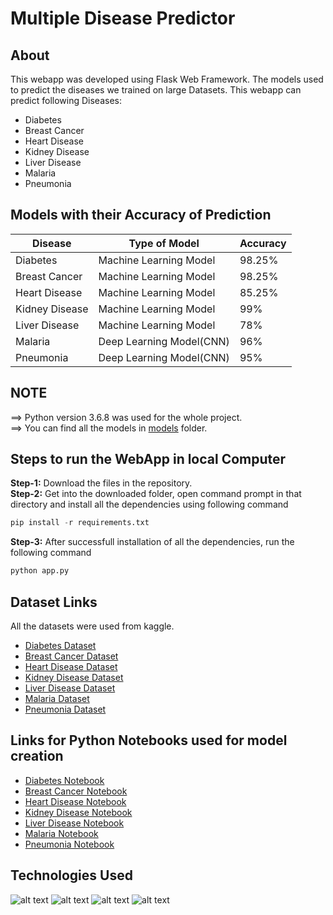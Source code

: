 # Multiple Disease Predictor
## About
This webapp was developed using Flask Web Framework. The models used to predict the diseases we trained on large Datasets. This webapp can predict following Diseases:
* Diabetes
* Breast Cancer
* Heart Disease
* Kidney Disease
* Liver Disease
* Malaria
* Pneumonia

## Models with their Accuracy of Prediction
Disease | Type of Model | Accuracy
--- | --- | ---
Diabetes | Machine Learning Model | 98.25%
Breast Cancer | Machine Learning Model | 98.25%
Heart Disease | Machine Learning Model | 85.25%
Kidney Disease | Machine Learning Model | 99%
Liver Disease | Machine Learning Model | 78%
Malaria | Deep Learning Model(CNN) | 96%
Pneumonia | Deep Learning Model(CNN) | 95%

## NOTE
==> Python version 3.6.8 was used for the whole project.<br>
==> You can find all the models in [models](https://github.com/venugopalkadamba/Multi_Disease_Predictor/tree/master/models) folder.

## Steps to run the WebApp in local Computer
**Step-1:** Download the files in the repository.<br>
**Step-2:** Get into the downloaded folder, open command prompt in that directory and install all the dependencies using following command<br>
```python
pip install -r requirements.txt
```
**Step-3:** After successfull installation of all the dependencies, run the following command<br>
```python
python app.py
```
## 
## Dataset Links
All the datasets were used from kaggle.
* [Diabetes Dataset](https://www.kaggle.com/uciml/pima-indians-diabetes-database)
* [Breast Cancer Dataset](https://www.kaggle.com/uciml/breast-cancer-wisconsin-data)
* [Heart Disease Dataset](https://www.kaggle.com/ronitf/heart-disease-uci)
* [Kidney Disease Dataset](https://www.kaggle.com/mansoordaku/ckdisease)
* [Liver Disease Dataset](https://www.kaggle.com/uciml/indian-liver-patient-records)
* [Malaria Dataset](https://www.kaggle.com/iarunava/cell-images-for-detecting-malaria)
* [Pneumonia Dataset](https://www.kaggle.com/paultimothymooney/chest-xray-pneumonia)

## Links for Python Notebooks used for model creation
* [Diabetes Notebook](https://github.com/venugopalkadamba/Multi_Disease_Predictor/blob/master/Python%20Notebooks/Diabetes_Prediction.ipynb)
* [Breast Cancer Notebook](https://github.com/venugopalkadamba/Multi_Disease_Predictor/blob/master/Python%20Notebooks/Cancer_Prediction.ipynb)
* [Heart Disease Notebook](https://github.com/venugopalkadamba/Multi_Disease_Predictor/blob/master/Python%20Notebooks/Heart_Disease_Prediction.ipynb)
* [Kidney Disease Notebook](https://github.com/venugopalkadamba/Multi_Disease_Predictor/blob/master/Python%20Notebooks/Kidney_Disease_Prediction.ipynb)
* [Liver Disease Notebook](https://github.com/venugopalkadamba/Multi_Disease_Predictor/blob/master/Python%20Notebooks/Liver_Disease_Prediction.ipynb)
* [Malaria Notebook](https://www.kaggle.com/venugopalkadamba/malaria?scriptVersionId=38537287)
* [Pneumonia Notebook](https://www.kaggle.com/venugopalkadamba/pneumonia-prediction)

## Technologies Used
![alt text](https://upload.wikimedia.org/wikipedia/commons/thumb/0/05/Scikit_learn_logo_small.svg/330px-Scikit_learn_logo_small.svg.png)
![alt text](https://cdn.analyticsvidhya.com/wp-content/uploads/2017/06/08075935/keras-tensorflow-logo.jpg)
![alt text](https://i1.wp.com/www.corellis.eu/wp-content/uploads/2018/09/logo-flask.png)
![alt text](https://redislabs.com/wp-content/uploads/2016/11/logo-square-heroku.png)
